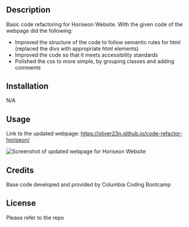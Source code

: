 # <Horiseon Website>

## Description

Basic code refactoring for Horiseon Website.
With the given code of the webpage did the following:
* Improved the structure of the code to follow semantic rules for html (replaced the divs with appropriate html elements)
* Improved the code so that it meets accessibility standards
* Polished the css to more simple, by grouping classes and adding comments
    


## Installation

N/A

## Usage
Link to the updated webpage: https://oliver23n.github.io/code-refactor-horiseon/


![Screenshot of updated webpage for Horiseon Website](assets/images/screenshot.png)

## Credits

Base code developed and provided by Columbia Coding Bootcamp

## License

Please refer to the repo
